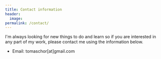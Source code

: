 ```yaml
---
title: Contact information
header:
  image: 
permalink: /contact/
---
```


I'm always looking for new things to do and learn so if you are interested in
any part of my work, please contact me using the information below.

- Email: tomaschor[at]gmail.com
